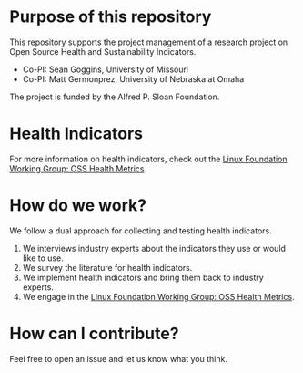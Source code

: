 # Purpose of this repository
This repository supports the project management of a research project on Open Source Health and Sustainability Indicators.

- Co-PI: Sean Goggins, University of Missouri
- Co-PI: Matt Germonprez, University of Nebraska at Omaha

The project is funded by the Alfred P. Sloan Foundation.

# Health Indicators
For more information on health indicators, check out the [Linux Foundation Working Group: OSS Health Metrics](https://wiki.linuxfoundation.org/oss-health-metrics/start).

# How do we work?
We follow a dual approach for collecting and testing health indicators.

1) We interviews industry experts about the indicators they use or would like to use.
2) We survey the literature for health indicators.
3) We implement health indicators and bring them back to industry experts.
4) We engage in the [Linux Foundation Working Group: OSS Health Metrics](https://wiki.linuxfoundation.org/oss-health-metrics/start).

# How can I contribute?
Feel free to open an issue and let us know what you think.
